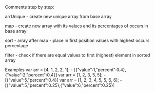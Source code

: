 Comments step by step:

arrUnique - create new unique array from base array

map - create new array with its values and its percentages of occurs in base array

sort - array after map - place in first position values with highest occurs percentage

filter - check if there are equal values to first (highest) element in sorted array 

Examples
var arr = [4, 1, 2, 2, 1]; - [{"value":1,"percent":0.4},{"value":2,"percent":0.4}]
var arr = [1, 2, 3, 5, 5]; - [{"value":5,"percent":0.4}]
var arr = [1, 2, 3, 4, 5, 5, 6, 6]; - [{"value":5,"percent":0.25},{"value":6,"percent":0.25}]